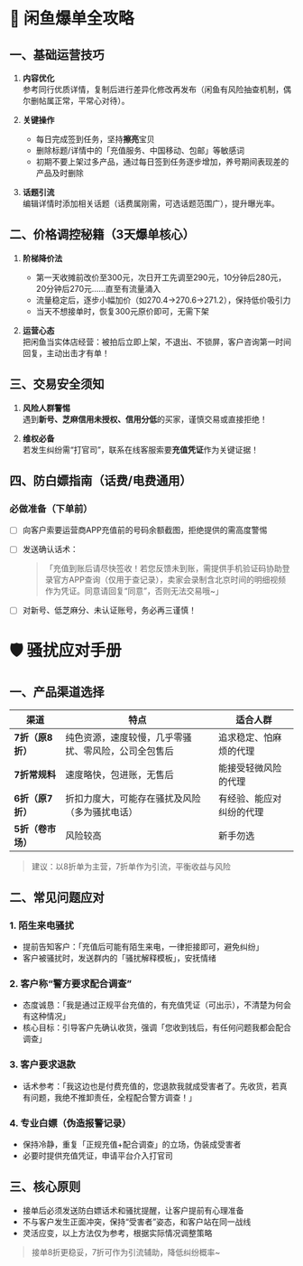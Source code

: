 # 🚀 闲鱼爆单全攻略

## 一、基础运营技巧
1. **内容优化**  
   参考同行优质详情，复制后进行差异化修改再发布（闲鱼有风险抽查机制，偶尔删帖属正常，平常心对待）。

2. **关键操作**  
   - 每日完成签到任务，坚持**擦亮**宝贝  
   - 删除标题/详情中的「充值服务、中国移动、包邮」等敏感词  
   - 初期不要上架过多产品，通过每日签到任务逐步增加，养号期间表现差的产品及时删除

3. **话题引流**  
   编辑详情时添加相关话题（话费属刚需，可选话题范围广），提升曝光率。


## 二、价格调控秘籍（3天爆单核心）
1. **阶梯降价法**  
   - 第一天收摊前改价至300元，次日开工先调至290元，10分钟后280元，20分钟后270元……直至有流量涌入  
   - 流量稳定后，逐步小幅加价（如270.4→270.6→271.2），保持低价吸引力  
   - 当天不想接单时，恢复300元原价即可，无需下架

2. **运营心态**  
   把闲鱼当实体店经营：被拍后立即上架，不退出、不锁屏，客户咨询第一时间回复，主动出击才有单！


## 三、交易安全须知
1. **风险人群警惕**  
   遇到**新号、芝麻信用未授权、信用分低**的买家，谨慎交易或直接拒绝！

2. **维权必备**  
   若发生纠纷需“打官司”，联系在线客服索要**充值凭证**作为关键证据！


## 四、防白嫖指南（话费/电费通用）
### 必做准备（下单前）
- [ ] 向客户索要运营商APP充值前的号码余额截图，拒绝提供的需高度警惕  
- [ ] 发送确认话术：  
  > 「充值到账后请尽快签收！若您反馈未到账，需提供手机验证码协助登录官方APP查询（仅用于查记录），卖家会录制含北京时间的明细视频作为凭证。同意请回复“同意”，否则无法交易哦~」

- [ ] 对新号、低芝麻分、未认证账号，务必再三谨慎！


# 🛡️ 骚扰应对手册

## 一、产品渠道选择
| 渠道 | 特点 | 适合人群 |
|------|------|----------|
| **7折（原8折）** | 纯色资源，速度较慢，几乎零骚扰、零风险，公司全包售后 | 追求稳定、怕麻烦的代理 |
| **7折常规料** | 速度略快，包进账，无售后 | 能接受轻微风险的代理 |
| **6折（原7折）** | 折扣力度大，可能存在骚扰及风险（多为骚扰电话） | 有经验、能应对纠纷的代理 |
| **5折（卷市场）** | 风险较高 | 新手勿选 |

> 建议：以8折单为主营，7折单作为引流，平衡收益与风险


## 二、常见问题应对
### 1. 陌生来电骚扰  
- 提前告知客户：「充值后可能有陌生来电，一律拒接即可，避免纠纷」  
- 客户被骚扰时，发送群内的「骚扰解释模板」，安抚情绪

### 2. 客户称“警方要求配合调查”  
- 态度诚恳：「我是通过正规平台充值的，有充值凭证（可出示），不清楚为何会有这种情况」  
- 核心目标：引导客户先确认收货，强调「您收到钱后，有任何问题我都会配合调查」

### 3. 客户要求退款  
- 话术参考：「我这边也是付费充值的，您退款我就成受害者了。先收货，若真有问题，我绝不推卸责任，全程配合警方调查！」

### 4. 专业白嫖（伪造报警记录）  
- 保持冷静，重复「正规充值+配合调查」的立场，伪装成受害者  
- 必要时提供充值凭证，申请平台介入打官司


## 三、核心原则
- 接单后必须发送防白嫖话术和骚扰提醒，让客户提前有心理准备  
- 不与客户发生正面冲突，保持“受害者”姿态，和客户站在同一战线  
- 灵活应变，以上方法仅为参考，根据实际情况调整策略  

> 接单8折更稳妥，7折可作为引流辅助，降低纠纷概率~
<!-- ##{"script":"<script src='https://blog.meekdai.com/Gmeek/plugins/GmeekBSZ.js'></script>"}## -->
